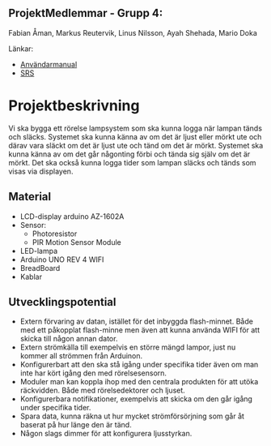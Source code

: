 ## ProjektMedlemmar - Grupp 4:
Fabian Åman, Markus Reutervik, Linus Nilsson, Ayah Shehada, Mario Doka

Länkar: 
- [Användarmanual](https://github.com/linuschas/chas_sensor_hardware/blob/main/USER_MANUAL.md)
- [SRS](https://github.com/linuschas/chas_sensor_hardware/blob/main/docs/SRS.md)

# Projektbeskrivning
Vi ska bygga ett rörelse lampsystem som ska kunna logga när lampan tänds och släcks. Systemet ska kunna känna av om det är ljust eller mörkt ute och därav vara släckt om det är ljust ute och tänd om det är mörkt. Systemet ska kunna känna av om det går någonting förbi och tända sig själv om det är mörkt. Det ska också kunna logga tider som lampan släcks och tänds som visas via displayen. 

## Material
- LCD-display arduino AZ-1602A
- Sensor:
  - Photoresistor
  - PIR Motion Sensor Module
- LED-lampa
- Arduino UNO REV 4 WIFI
- BreadBoard
- Kablar

## Utvecklingspotential
- Extern förvaring av datan, istället för det inbyggda flash-minnet. Både med ett påkopplat flash-minne men även att kunna använda WIFI för att skicka till någon annan dator.
- Extern strömkälla till exempelvis en större mängd lampor, just nu kommer all strömmen från Arduinon.
- Konfigurerbart att den ska stå igång under specifika tider även om man inte har kört igång den med rörelsesensorn.
- Moduler man kan koppla ihop med den centrala produkten för att utöka räckvidden. Både med rörelsedektorer och ljuset.
- Konfigurerbara notifikationer, exempelvis att skicka om den går igång under specifika tider.
- Spara data, kunna räkna ut hur mycket strömförsörjning som går åt baserat på hur länge den är tänd.
- Någon slags dimmer för att konfigurera ljusstyrkan.
